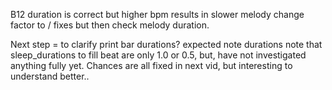 B12 duration is correct but higher bpm results in slower melody
change factor to / fixes but then check melody duration.

Next step = to clarify print bar durations?
expected note durations note that sleep_durations to fill beat
are only 1.0 or 0.5, but, have not investigated anything fully 
yet. Chances are all fixed in next vid, but interesting to understand 
better..

